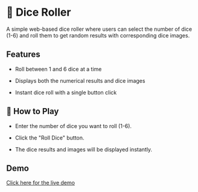 # 🎲 Dice Roller

A simple web-based dice roller where users can select the number of dice (1-6) and roll them to get random results with corresponding dice images.

## Features

- Roll between 1 and 6 dice at a time

- Displays both the numerical results and dice images

- Instant dice roll with a single button click

## 📜 How to Play

- Enter the number of dice you want to roll (1-6).

- Click the "Roll Dice" button.

- The dice results and images will be displayed instantly.

## Demo

[Click here for the live demo](https://axoo01.github.io/Dice_Game/)
